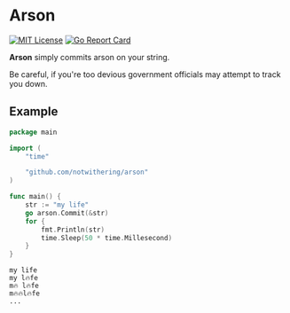 # Arson
[![MIT License](https://img.shields.io/badge/License-MIT-a10b31)](https://github.com/notwithering/arson/blob/main/LICENSE)
[![Go Report Card](https://goreportcard.com/badge/github.com/notwithering/arson)](https://goreportcard.com/report/github.com/notwithering/arson)

**Arson** simply commits arson on your string.

Be careful, if you're too devious government officials may attempt to track you down.

## Example
```go
package main

import (
	"time"

	"github.com/notwithering/arson"
)

func main() {
	str := "my life"
	go arson.Commit(&str)
	for {
		fmt.Println(str)
		time.Sleep(50 * time.Millesecond)
	}
}
```
```
my life
my l🔥fe
m🔥 l🔥fe
m🔥🔥l🔥fe
...
```